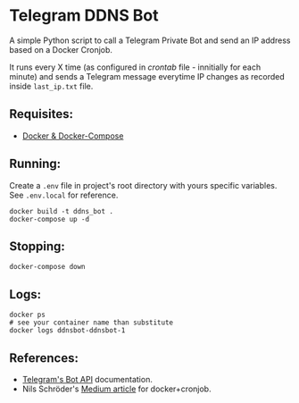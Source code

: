 # Telegram DDNS Bot

A simple Python script to call a Telegram Private Bot and send an IP address based on a Docker Cronjob.

It runs every X time (as configured in _crontab_ file - innitially for each minute) and sends a Telegram message everytime IP changes as recorded inside `last_ip.txt` file.



## Requisites:

- [Docker & Docker-Compose](https://docs.docker.com/compose/install/)



## Running:

Create a `.env` file in project's root directory with yours specific variables.
See `.env.local` for reference.


```shell
docker build -t ddns_bot .
docker-compose up -d
```

## Stopping:

```shell
docker-compose down
```

## Logs:

```shell
docker ps
# see your container name than substitute
docker logs ddnsbot-ddnsbot-1
```

## References:

- [Telegram's Bot API](https://core.telegram.org/bots/api) documentation.
- Nils Schröder's [Medium article](https://nschdr.medium.com/running-scheduled-python-tasks-in-a-docker-container-bf9ea2e8a66c) for docker+cronjob.
